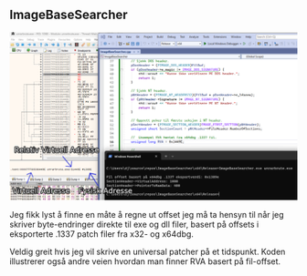 ## ImageBaseSearcher

![Example UI_1](illustrasjon.png)  

Jeg fikk lyst å finne en måte å regne ut offset jeg må ta hensyn til når jeg skriver byte-endringer direkte til exe og dll filer, basert på offsets i eksporterte .1337 patch filer fra x32- og x64dbg.  

Veldig greit hvis jeg vil skrive en universal patcher på et tidspunkt. Koden illustrerer også andre veien hvordan man finner RVA basert på fil-offset.
